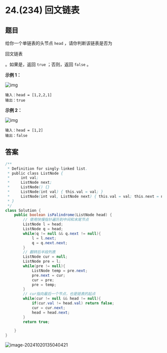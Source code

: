 # 24.(234) 回文链表

## 题目

给你一个单链表的头节点 `head` ，请你判断该链表是否为

回文链表

。如果是，返回 `true` ；否则，返回 `false` 。



 

**示例 1：**

![img](https://panger-1330565050.cos.ap-beijing.myqcloud.com/202410201349857.jpeg)

```
输入：head = [1,2,2,1]
输出：true
```

**示例 2：**

![img](https://panger-1330565050.cos.ap-beijing.myqcloud.com/202410201349855.jpeg)

```
输入：head = [1,2]
输出：false
```

 

## 答案

```java
/**
 * Definition for singly-linked list.
 * public class ListNode {
 *     int val;
 *     ListNode next;
 *     ListNode() {}
 *     ListNode(int val) { this.val = val; }
 *     ListNode(int val, ListNode next) { this.val = val; this.next = next; }
 * }
 */
class Solution {
    public boolean isPalindrome(ListNode head) {
        // 使用快慢指针遍历到中间和末尾节点
        ListNode l = head;
        ListNode q = head;
        while(q != null && q.next != null){
            l = l.next;
            q = q.next.next;
        }
        // 翻转后半段列表
        ListNode cur = null;
        ListNode pre = l;
        while(pre != null){
            ListNode temp = pre.next;
            pre.next = cur;
            cur = pre;
            pre = temp;
        }
        // cur指向最后一个节点，也是链表的起点
        while(cur != null && head != null){
            if(cur.val != head.val) return false;
            cur = cur.next;
            head = head.next;
        }
        return true;

    }
}
```

![image-20241020135040421](https://panger-1330565050.cos.ap-beijing.myqcloud.com/202410201350613.png)
